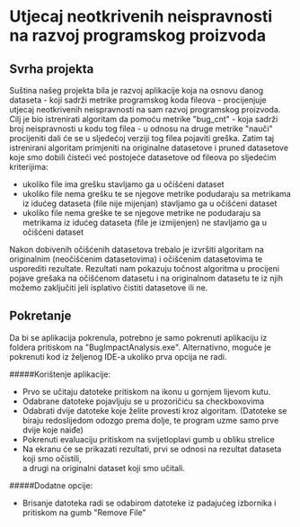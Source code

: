 # Utjecaj neotkrivenih neispravnosti na razvoj programskog proizvoda
## Svrha projekta
 Suština našeg projekta bila je razvoj aplikacije koja na osnovu danog dataseta - koji sadrži metrike programskog koda fileova - procijenjuje utjecaj neotkrivenih neispravnosti na sam razvoj programskog proizvoda.
 Cilj je bio istrenirati algoritam da pomoću metrike "bug_cnt" - koja sadrži broj neispravnosti u kodu tog filea - u odnosu na druge metrike "nauči" procijeniti dali će se u sljedećoj verziji tog filea pojaviti greška. Zatim taj istrenirani algoritam primjeniti na originalne datasetove i pruned datasetove koje smo dobili čisteći već postojeće datasetove od fileova po sljedećim kriterijima:
  * ukoliko file ima grešku stavljamo ga u očišćeni dataset
  * ukoliko file nema grešku te se njegove metrike podudaraju sa metrikama iz idućeg dataseta (file nije mijenjan) stavljamo ga u očišćeni dataset
  * ukoliko file nema greške te se njegove metrike ne podudaraju sa metrikama iz idućeg dataseta (file je izmijenjen) ne stavljamo ga u očišćeni dataset

Nakon dobivenih očišćenih datasetova trebalo je izvršiti algoritam na originalnim (neočišćenim datasetovima) i očišćenim datasetovima te usporediti rezultate. Rezultati nam pokazuju točnost algoritma u procijeni pojave grešaka na očišćenom datasetu i na originalnom datasetu te iz njih možemo zaključiti jeli isplativo čistiti datasetove ili ne.



## Pokretanje  
Da bi se aplikacija pokrenula, potrebno je samo pokrenuti aplikaciju iz foldera pritiskom na "BugImpactAnalysis.exe".
Alternativno, moguće je pokrenuti kod iz željenog IDE-a ukoliko prva opcija ne radi.  

#####Korištenje aplikacije:

* Prvo se učitaju datoteke pritiskom na ikonu u gornjem lijevom kutu.
* Odabrane datoteke pojavljuju se u prozoričiću sa checkboxovima
* Odabrati dvije datoteke koje želite provesti kroz algoritam. 
(Datoteke se biraju redoslijedom odozgo prema dolje, te program uzme samo prve dvije koje naiđe)
* Pokrenuti evaluaciju pritiskom na svijetloplavi gumb u obliku strelice
* Na ekranu će se prikazati rezultati, prvi se odnosi na rezultat dataseta koji smo očistili,  
a drugi na originalni dataset koji smo učitali.

#####Dodatne opcije:

* Brisanje datoteka radi se odabirom datoteke iz padajućeg izbornika i pritiskom na gumb "Remove File"